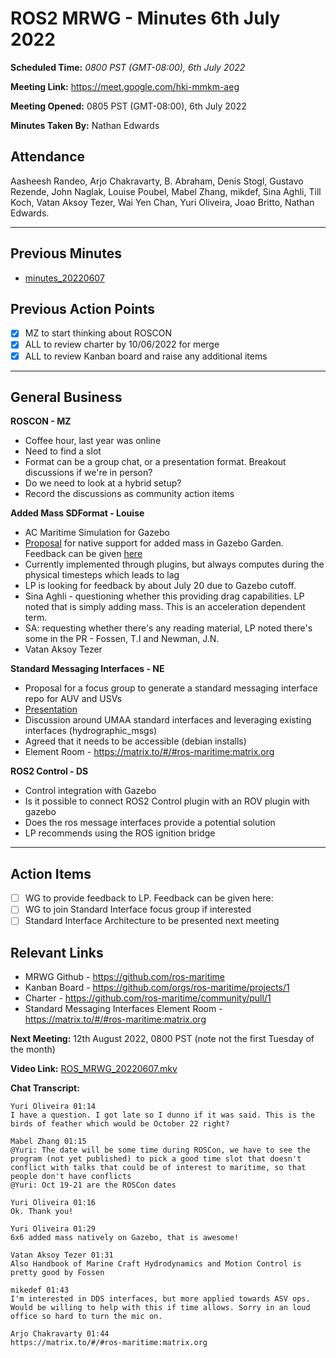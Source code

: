 ROS2 MRWG - Minutes 6th July 2022
==================
**Scheduled Time:** *0800 PST (GMT-08:00), 6th July 2022*

**Meeting Link:** https://meet.google.com/hki-mmkm-aeg 

**Meeting Opened:** 0805 PST (GMT-08:00), 6th July 2022

**Minutes Taken By:** Nathan Edwards

## Attendance
Aasheesh Randeo, Arjo Chakravarty, B. Abraham, Denis Stogl, Gustavo Rezende, John Naglak, Louise Poubel, Mabel Zhang, mikdef, Sina Aghli, Till Koch, Vatan Aksoy Tezer, Wai Yen Chan, Yuri Oliveira, Joao Britto, Nathan Edwards.

---
## Previous Minutes

- [minutes_20220607](../minutes_20220607.md)

## Previous Action Points

- [x] MZ to start thinking about ROSCON
- [x] ALL to review charter by 10/06/2022 for merge
- [x] ALL to review Kanban board and raise any additional items
---

## General Business

**ROSCON - MZ**
- Coffee hour, last year was online
- Need to find a slot
- Format can be a group chat, or a presentation format. Breakout discussions if we're in person?
- Do we need to look at a hybrid setup?
- Record the discussions as community action items

**Added Mass SDFormat - Louise**
- AC Maritime Simulation for Gazebo
- [Proposal](http://sdformat.org/tutorials?tut=added_mass_proposal&branch=chapulina/added_mass) for native support for added mass in Gazebo Garden. Feedback can be given [here](https://github.com/gazebosim/sdf_tutorials/pull/76)
- Currently implemented through plugins, but always computes during the physical timesteps which leads to lag
- LP is looking for feedback by about July 20 due to Gazebo cutoff.
- Sina Aghli - questioning whether this providing drag capabilities. LP noted that is simply adding mass. This is an acceleration dependent term.
- SA: requesting whether there's any reading material, LP noted there's some in the PR - Fossen, T.I and Newman, J.N.
- Vatan Aksoy Tezer

**Standard Messaging Interfaces - NE**
- Proposal for a focus group to generate a standard messaging interface repo for AUV and USVs
- [Presentation](https://docs.google.com/presentation/d/11__TMDtMQai46fumt1T46-jOT7r3Wota25GtVVa3y4E/edit?usp=sharing)
- Discussion around UMAA standard interfaces and leveraging existing interfaces (hydrographic_msgs)
- Agreed that it needs to be accessible (debian installs)
- Element Room - https://matrix.to/#/#ros-maritime:matrix.org

**ROS2 Control - DS**
- Control integration with Gazebo
- Is it possible to connect ROS2 Control plugin with an ROV plugin with gazebo
- Does the ros message interfaces provide a potential solution
- LP recommends using the ROS ignition bridge

-----------------
## Action Items
- [ ] WG to provide feedback to LP. Feedback can be given here: 
- [ ] WG to join Standard Interface focus group if interested
- [ ] Standard Interface Architecture to be presented next meeting

## Relevant Links
- MRWG Github - https://github.com/ros-maritime
- Kanban Board - https://github.com/orgs/ros-maritime/projects/1
- Charter - https://github.com/ros-maritime/community/pull/1
- Standard Messaging Interfaces Element Room - https://matrix.to/#/#ros-maritime:matrix.org

**Next Meeting:** 12th August 2022, 0800 PST (note not the first Tuesday of the month)

**Video Link:** [ROS_MRWG_20220607.mkv](https://drive.google.com/file/d/1zAvasTOn5Cw6m1VxmYewsvuIU2Pqodlm/view?usp=sharing)

**Chat Transcript:** 

```
Yuri Oliveira 01:14
I have a question. I got late so I dunno if it was said. This is the birds of feather which would be October 22 right?

Mabel Zhang 01:15
@Yuri: The date will be some time during ROSCon, we have to see the program (not yet published) to pick a good time slot that doesn't conflict with talks that could be of interest to maritime, so that people don't have conflicts
@Yuri: Oct 19-21 are the ROSCon dates

Yuri Oliveira 01:16
Ok. Thank you!

Yuri Oliveira 01:29
6x6 added mass natively on Gazebo, that is awesome!

Vatan Aksoy Tezer 01:31
Also Handbook of Marine Craft Hydrodynamics and Motion Control is pretty good by Fossen

mikedef 01:43
I'm interested in DDS interfaces, but more applied towards ASV ops. Would be willing to help with this if time allows. Sorry in an loud office so hard to turn the mic on.  

Arjo Chakravarty 01:44
https://matrix.to/#/#ros-maritime:matrix.org
```
